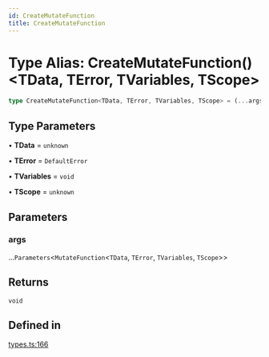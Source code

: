 ```yaml
---
id: CreateMutateFunction
title: CreateMutateFunction
---
```


# Type Alias: CreateMutateFunction()\<TData, TError, TVariables, TScope\>

```ts
type CreateMutateFunction<TData, TError, TVariables, TScope> = (...args) => void
```

## Type Parameters

• **TData** = `unknown`

• **TError** = `DefaultError`

• **TVariables** = `void`

• **TScope** = `unknown`

## Parameters

### args

...`Parameters`\<`MutateFunction`\<`TData`, `TError`, `TVariables`, `TScope`\>\>

## Returns

`void`

## Defined in

[types.ts:166](https://github.com/TanStack/query/blob/main/packages/angular-query-experimental/src/types.ts#L166)
